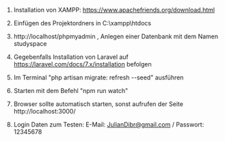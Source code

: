 1. Installation von XAMPP: https://www.apachefriends.org/download.html

2. Einfügen des Projektordners in C:\xampp\htdocs

3. http://localhost/phpmyadmin , Anlegen einer Datenbank mit dem Namen studyspace

4. Gegebenfalls Installation von Laravel auf https://laravel.com/docs/7.x/installation befolgen

5. Im Terminal "php artisan migrate: refresh --seed" ausführen

6. Starten mit dem Befehl "npm run watch"

7. Browser sollte automatisch starten, sonst aufrufen der Seite http://localhost:3000/

8. Login Daten zum Testen: E-Mail: JulianDibr@gmail.com / Passwort: 12345678
 
